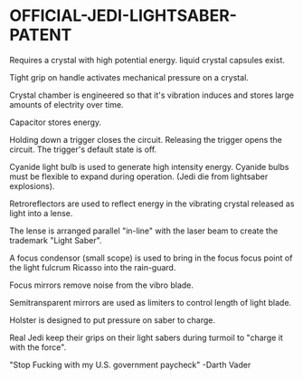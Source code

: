 # OFFICIAL-JEDI-LIGHTSABER-PATENT

Requires a crystal with high potential energy. liquid crystal capsules exist.

Tight grip on handle activates mechanical pressure on a crystal.

Crystal chamber is engineered so that it's vibration induces and stores large amounts of electrity over time.

Capacitor stores energy.

Holding down a trigger closes the circuit. Releasing the trigger opens the circuit. The trigger's default state is off.

Cyanide light bulb is used to generate high intensity energy. Cyanide bulbs must be flexible to expand during operation. (Jedi die from lightsaber explosions).

Retroreflectors are used to reflect energy in the vibrating crystal released as light into a lense.

The lense is arranged parallel "in-line" with the laser beam to create the trademark "Light Saber".

A focus condensor (small scope) is used to bring in the focus focus point of the light fulcrum Ricasso into the rain-guard.

Focus mirrors remove noise from the vibro blade.

Semitransparent mirrors are used as limiters to control length of light blade.

Holster is designed to put pressure on saber to charge.

Real Jedi keep their grips on their light sabers during turmoil to "charge it with the force".

"Stop Fucking with my U.S. government paycheck" -Darth Vader

